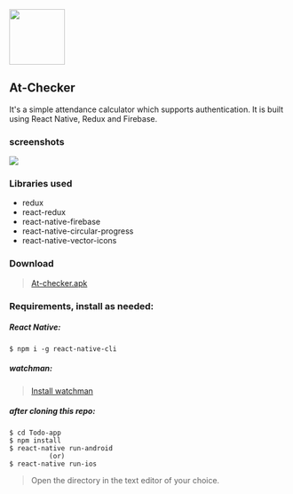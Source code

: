 
<img src="https://lh3.googleusercontent.com/y80slOuy9Q_5TRnpPif350NLu3PT2r-BrWwahSQwVcHocUTpMTtPpbtDVNHO12Fv1uC_xJmXKE5B" width="100" height="100"/>

##  At-Checker
It's a simple attendance calculator which supports authentication. It is built using React Native, Redux and Firebase.

### screenshots
<img src="https://lh3.googleusercontent.com/Y64BsjIH4cV3_Dg74BS5Al6jeXS6u1F791_l-up5L2YlhoSoxw9U3sovxWT11BS_iA3dc2jSc5sO"/>

### Libraries used
- redux
- react-redux
- react-native-firebase
- react-native-circular-progress
- react-native-vector-icons

### Download
>[At-checker.apk](https://drive.google.com/file/d/1KjGq1m6yOI1DDv-G-k3b3oakCjKXkuYB/view?usp=sharing)
### Requirements, install as needed:

##### React Native:
```
$ npm i -g react-native-cli
```

##### watchman:

>[Install watchman](https://facebook.github.io/watchman/docs/install.html)

##### after cloning this repo:

```
$ cd Todo-app
$ npm install
$ react-native run-android
          (or)
$ react-native run-ios
```

>Open the directory in the text editor of your choice.
